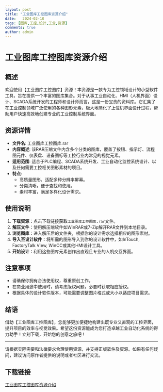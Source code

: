 ```yaml
---
layout: post
title: "工业图库工控图库资源介绍"
date:   2024-02-10
tags: [图库,工控,设计,工业,资源]
comments: true
author: admin
---
```

# 工业图库工控图库资源介绍

## 概述

欢迎使用【工业图库工控图库】资源！本资源是一款专为工控领域设计的小型软件工具，旨在提供一个丰富的图库集合。对于从事工业自动化、HMI（人机界面）设计、SCADA系统开发的工程师和设计师而言，这是一份宝贵的资料库。它汇集了在工业控制领域广泛使用的各种图形元素，极大地简化了上位机界面设计过程，帮助用户快速高效地创建专业的工业控制系统界面。

## 资源详情

- **文件名**: 工业图库工控图库.rar
- **内容概述**: 该RAR压缩文件内含多个分类的图库，覆盖了按钮、指示灯、流程图元件、仪表盘、设备图标等工控行业内常见的视觉元素。
- **适用范围**: 适合于PLC编程、SCADA系统开发、工业自动化监控系统设计、以及任何需要工控相关图形素材的项目。
- **特点**:
  - 高质量图形，适配多种分辨率屏幕。
  - 分类清晰，便于查找和使用。
  - 素材丰富，满足多样化设计需求。
  
## 使用说明

1. **下载资源**：点击下载链接获取`工业图库工控图库.rar`文件。
2. **解压文件**：使用解压缩软件如WinRAR或7-Zip解开RAR文件到本地目录。
3. **浏览图库**：进入解压后的文件夹，根据你的设计需求选择相应的图形素材。
4. **导入至设计软件**：将所需的图形导入到你的设计软件中，如InTouch, FactoryTalk View, WinCC或其他HMI设计工具。
5. **开始设计**：利用这些图库元素创作出直观且专业的人机交互界面。

## 注意事项

- 请确保你拥有合法使用权，尊重原创工作。
- 在商业用途中使用时，请考虑版权问题，必要时获取相应授权。
- 根据具体的设计软件版本，可能需要调整图片格式或大小以适应项目需求。

## 结语

借助【工业图库工控图库】，您能够更加便捷地构建出既专业又直观的工控界面，提升项目的效率与视觉效果。希望这份资源能成为您打造卓越工业自动化系统的得力助手！立刻下载，开始您的创意之旅吧！

---

请根据实际需要和法律要求合理使用资源，并支持正版软件及资源。如果有任何疑问，建议访问原作者提供的说明或者社区进行交流。

## 下载链接

[工业图库工控图库资源介绍](https://pan.quark.cn/s/b9ae084e0aa7)